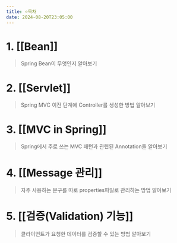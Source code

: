 ```yaml
---
title: ⭐️목차
date: 2024-08-20T23:05:00
---
```


# 1. [[Bean]]
> Spring Bean이 무엇인지 알아보기
# 2. [[Servlet]]
> Spring MVC 이전 단계에 Controller를 생성한 방법 알아보기
# 3. [[MVC in Spring]]
> Spring에서 주로 쓰는 MVC 패턴과 관련된 Annotation들 알아보기
# 4. [[Message 관리]]
> 자주 사용하는 문구를 따로 properties파일로 관리하는 방법 알아보기
# 5. [[검증(Validation) 기능]]
> 클라이언트가 요청한 데이터를 검증할 수 있는 방법 알아보기